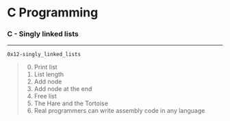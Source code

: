 # C Programming
### C - Singly linked lists
---
`0x12-singly_linked_lists`
> 0. Print list
> 1. List length
> 2. Add node
> 3. Add node at the end
> 4. Free list
> 5. The Hare and the Tortoise
> 6. Real programmers can write assembly code in any language
